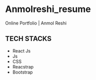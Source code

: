# Anmolreshi_resume
 Online Portfolio | Anmol Reshi
 <br/>
## TECH STACKS
- React Js 
- Js
- CSS 
- Reacstrap
- Bootstrap 
